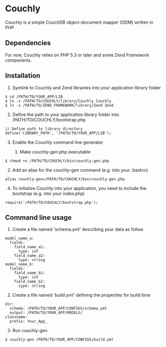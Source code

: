 Couchly
=======

Couchly is a simple CouchDB object-document mapper (ODM) written in PHP


Dependencies
------------

For now, Couchly relies on PHP 5.3 or later and some Zend Framework components.


Installation
------------

1. Symlink to Couchly and Zend librairies into your application library folder

```
$ cd /PATH/TO/YOUR_APP/LIB
$ ln -s /PATH/TO/COUCHLY/library/Couchly Couchly
$ ln -s /PATH/TO/ZEND_FRAMEWORK/library/Zend Zend
```

2. Define the path to your application library folder into /PATH/TO/COUCHLY/bootstrap.php

```
// Define path to library directory
define('LIBRARY_PATH', '/PATH/TO/YOUR_APP/LIB');
```

3. Enable the Couchly command line generator

   1. Make couchly-gen.php executable

```
$ chmod +x /PATH/TO/COUCHLY/bin/couchly-gen.php
```

   2. Add an alias for the couchly-gen command (e.g. into your .bashrc)

```
alias couchly-gen=/PATH/TO/COUCHLY/bin/couchly-gen.php
```

4. To initialize Couchly into your application, you need to include the bootstrap (e.g. into your index.php)

```
require('/PATH/TO/COUCHLY/bootstrap.php');
```

Command line usage
------------------

1. Create a file named 'schema.yml' describing your data as follow

```
model_name_a:
  fields:
    field_name_a1:
      type: int
    field_name_a2:
      type: string
model_name_b:
  fields:
    field_name_b1:
      type: int
    field_name_b2:
      type: string
```

2. Create a file named 'build.yml' defining the properties for build time

```
dir:
  schema: /PATH/TO/YOUR_APP/CONFIGS/schema.yml
  output: /PATH/TO/YOUR_APP/MODELS/
classname:
  prefix: Your_App_
```

3. Run couchly-gen

```
$ couchly-gen /PATH/TO/YOUR_APP/CONFIGS/build.yml
```